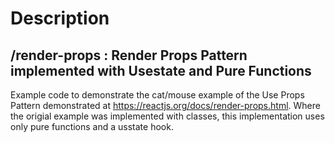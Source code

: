 # Description

## /render-props : Render Props Pattern implemented with Usestate and Pure Functions
Example code to demonstrate the cat/mouse example of the Use Props Pattern demonstrated at https://reactjs.org/docs/render-props.html. Where the origial example was implemented with classes, this implementation uses only pure functions and a usstate hook.
